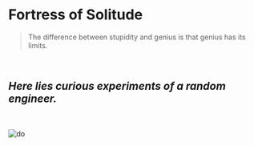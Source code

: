 # Fortress of Solitude

> The difference between stupidity and genius is that genius has its limits.

&nbsp;

## **_Here lies curious experiments of a random engineer._**

&nbsp;


![do](https://user-images.githubusercontent.com/32098275/194108123-64d33387-daf7-4d13-9330-29b04de3d101.jpg)
